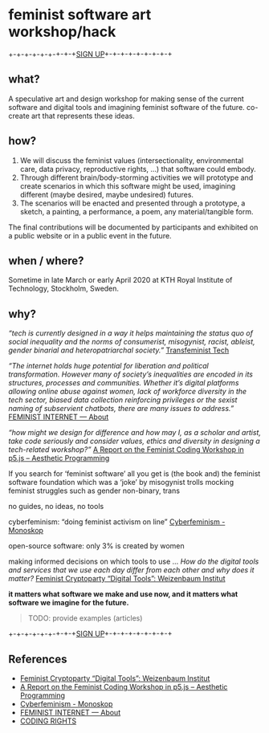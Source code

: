 # feminist software art workshop/hack

+-+-+-+-+-+-+-+-+[SIGN UP](https://)+-+-+-+-+-+-+-+-+

## what?
A speculative art and design workshop for making sense of the current software and digital tools and imagining feminist software of the future. co-create art that represents these ideas.

## how?
1. We will discuss the feminist values (intersectionality, environmental care, data privacy, reproductive rights, ...) that software could embody.
2. Through different brain/body-storming activities we will prototype and create scenarios in which this software might be used, imagining different (maybe desired, maybe undesired) futures.
3. The scenarios will be enacted and presented through a prototype, a sketch, a painting, a performance, a poem, any material/tangible form.

The final contributions will be documented by participants and exhibited on a public website or in a public event in the future.

## when / where?
Sometime in late March or early April 2020 at KTH Royal Institute of Technology, Stockholm, Sweden.

## why?
_“tech is currently designed in a way it helps maintaining the status quo of social inequality and the norms of consumerist, misogynist, racist, ableist, gender binarial and heteropatriarchal society.”_ [Transfeminist Tech](https://www.transfeministech.codingrights.org/about)

_“The internet holds huge potential for liberation and political transformation. However many of society’s inequalities are encoded in its structures, processes and communities. Whether it’s digital platforms allowing online abuse against women, lack of workforce diversity in the tech sector, biased data collection reinforcing privileges or the sexist naming of subservient chatbots, there are many issues to address.”_ [FEMINIST INTERNET — About](https://feministinternet.com/about/)

_“how might we design for difference and how may I, as a scholar and artist, take code seriously and consider values, ethics and diversity in designing a tech-related workshop?”_ [A Report on the Feminist Coding Workshop in p5.js – Aesthetic Programming](http://aestheticprogramming.siusoon.net/articles/a-report-on-the-feminist-coding-workshop-in-p5-js/)

If you search for ‘feminist software’ all you get is (the book and) the feminist software foundation which was a ‘joke’ by misogynist trolls mocking feminist struggles such as gender non-binary, trans

no guides, no ideas, no tools

cyberfeminism: “doing feminist activism on line” [Cyberfeminism - Monoskop](https://monoskop.org/Cyberfeminism)

open-source software: only 3% is created by women

making informed decisions on which tools to use … _How do the digital tools and services that we use each day differ from each other and why does it matter?_  [Feminist Cryptoparty “Digital Tools”: Weizenbaum Institut](https://www.weizenbaum-institut.de/en/events/feminist-cryptoparty-digital-tools/)

**it matters what software we make and use now, and it matters what software we imagine for the future.**


> TODO: provide examples (articles)

+-+-+-+-+-+-+-+-+[SIGN UP](https://)+-+-+-+-+-+-+-+-+



## References
 - [Feminist Cryptoparty “Digital Tools”: Weizenbaum Institut](https://www.weizenbaum-institut.de/en/events/feminist-cryptoparty-digital-tools/)
 - [A Report on the Feminist Coding Workshop in p5.js – Aesthetic Programming](http://aestheticprogramming.siusoon.net/articles/a-report-on-the-feminist-coding-workshop-in-p5-js/)
 - [Cyberfeminism - Monoskop](https://monoskop.org/Cyberfeminism)
 - [FEMINIST INTERNET — About](https://feministinternet.com/about/)
 - [CODING RIGHTS](https://www.codingrights.org/)
